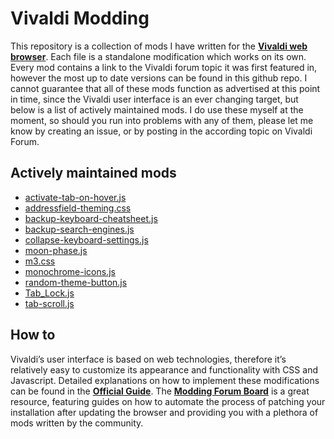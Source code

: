 # Vivaldi Modding

This repository is a collection of mods I have written for the [**Vivaldi web
browser**][1]. Each file is a standalone modification which works on its own.
Every mod contains a link to the Vivaldi forum topic it was first featured in,
however the most up to date versions can be found in this github repo. I cannot
guarantee that all of these mods function as advertised at this point in time,
since the Vivaldi user interface is an ever changing target, but below is a list
of actively maintained mods. I do use these myself at the moment, so should you
run into problems with any of them, please let me know by creating an issue, or
by posting in the according topic on Vivaldi Forum.


## Actively maintained mods

- [activate-tab-on-hover.js](activate-tab-on-hover.js)
- [addressfield-theming.css](addressfield-theming.css)
- [backup-keyboard-cheatsheet.js](backup-keyboard-cheatsheet.js)
- [backup-search-engines.js](backup-search-engines.js)
- [collapse-keyboard-settings.js](collapse-keyboard-settings.js)
- [moon-phase.js](moon-phase.js)
- [m3.css](m3.css)
- [monochrome-icons.js](monochrome-icons.js)
- [random-theme-button.js](random-theme-button.js)
- [Tab_Lock.js](page-actions/Tab_Lock.js)
- [tab-scroll.js](tab-scroll.js)

## How to

Vivaldi’s user interface is based on web technologies, therefore it’s relatively
easy to customize its appearance and functionality with CSS and Javascript.
Detailed explanations on how to implement these modifications can be found in
the [**Official Guide**][2]. The [**Modding Forum Board**][3] is a great
resource, featuring guides on how to automate the process of patching your
installation after updating the browser and providing you with a plethora of
mods written by the community.

[1]: https://vivaldi.com/
[2]: https://forum.vivaldi.net/topic/10549/modding-vivaldi/
[3]: https://forum.vivaldi.net/category/52/modifications/
